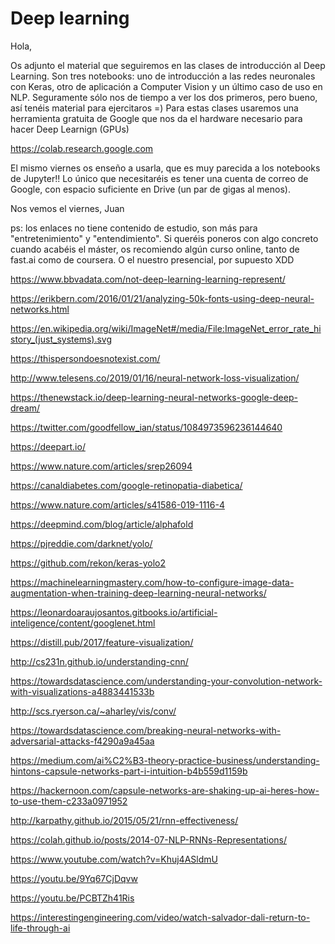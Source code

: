 # Deep learning

Hola,

Os adjunto el material que seguiremos en las clases de introducción al Deep Learning. Son tres notebooks: uno de introducción a las redes neuronales con Keras, otro de aplicación a Computer Vision y un último caso de uso en NLP. Seguramente sólo nos de tiempo a ver los dos primeros, pero bueno, así tenéis material para ejercitaros =) Para estas clases usaremos una herramienta gratuita de Google que nos da el hardware necesario para hacer Deep Learnign (GPUs)

https://colab.research.google.com

El mismo viernes os enseño a usarla, que es muy parecida a los notebooks de Jupyter!! Lo único que necesitaréis es tener una cuenta de correo de Google, con espacio suficiente en Drive (un par de gigas al menos).

Nos vemos el viernes,
Juan

ps: los enlaces no tiene contenido de estudio, son más para "entretenimiento" y "entendimiento". Si queréis poneros con algo concreto cuando acabéis el máster, os recomiendo algún curso online, tanto de fast.ai como de coursera. O el nuestro presencial, por supuesto XDD 

https://www.bbvadata.com/not-deep-learning-learning-represent/

https://erikbern.com/2016/01/21/analyzing-50k-fonts-using-deep-neural-networks.html

https://en.wikipedia.org/wiki/ImageNet#/media/File:ImageNet_error_rate_history_(just_systems).svg

https://thispersondoesnotexist.com/

http://www.telesens.co/2019/01/16/neural-network-loss-visualization/

https://thenewstack.io/deep-learning-neural-networks-google-deep-dream/

https://twitter.com/goodfellow_ian/status/1084973596236144640

https://deepart.io/

https://www.nature.com/articles/srep26094

https://canaldiabetes.com/google-retinopatia-diabetica/

https://www.nature.com/articles/s41586-019-1116-4

https://deepmind.com/blog/article/alphafold

https://pjreddie.com/darknet/yolo/

https://github.com/rekon/keras-yolo2

https://machinelearningmastery.com/how-to-configure-image-data-augmentation-when-training-deep-learning-neural-networks/

https://leonardoaraujosantos.gitbooks.io/artificial-inteligence/content/googlenet.html

https://distill.pub/2017/feature-visualization/

http://cs231n.github.io/understanding-cnn/

https://towardsdatascience.com/understanding-your-convolution-network-with-visualizations-a4883441533b

http://scs.ryerson.ca/~aharley/vis/conv/

https://towardsdatascience.com/breaking-neural-networks-with-adversarial-attacks-f4290a9a45aa

https://medium.com/ai%C2%B3-theory-practice-business/understanding-hintons-capsule-networks-part-i-intuition-b4b559d1159b

https://hackernoon.com/capsule-networks-are-shaking-up-ai-heres-how-to-use-them-c233a0971952

http://karpathy.github.io/2015/05/21/rnn-effectiveness/

https://colah.github.io/posts/2014-07-NLP-RNNs-Representations/


https://www.youtube.com/watch?v=Khuj4ASldmU

https://youtu.be/9Yq67CjDqvw

https://youtu.be/PCBTZh41Ris

https://interestingengineering.com/video/watch-salvador-dali-return-to-life-through-ai
